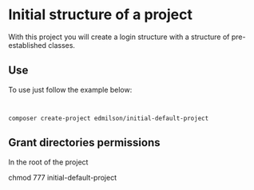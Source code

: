 # Initial structure of a project

 With this project you will create a login structure with a structure of pre-established classes.

 ## Use

 To use just follow the example below:
```php

```
```shell

composer create-project edmilson/initial-default-project

```

## Grant directories permissions

In the root of the project

chmod 777 initial-default-project
